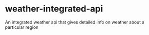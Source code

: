 # weather-integrated-api
An integrated weather api that gives detailed info on weather about a particular region
